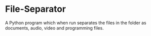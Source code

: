 # File-Separator
A Python program which when run separates the files in the folder as documents, audio, video and programming files.
